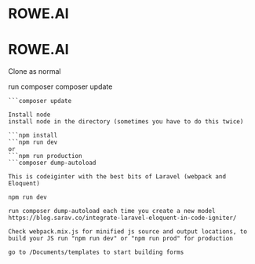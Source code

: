 # ROWE.AI
ROWE.AI
=======

Clone as normal 

run composer
composer update

```composer install
```composer update

Install node
install node in the directory (sometimes you have to do this twice)

```npm install
```npm run dev 
or
```npm run production
```composer dump-autoload

This is codeiginter with the best bits of Laravel (webpack and Eloquent)

npm run dev

run composer dump-autoload each time you create a new model
https://blog.sarav.co/integrate-laravel-eloquent-in-code-igniter/

Check webpack.mix.js for minified js source and output locations, to build your JS run "npm run dev" or "npm run prod" for production

go to /Documents/templates to start building forms
